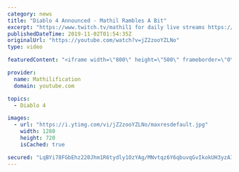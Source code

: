 ```yaml
---
category: news
title: "Diablo 4 Announced - Mathil Rambles A Bit"
excerpt: "https://www.twitch.tv/mathil1 for daily live streams https://twitter.com/MathilExists https://www.instagram.com/mathilexists/ ..."
publishedDateTime: 2019-11-02T01:54:35Z
originalUrl: "https://youtube.com/watch?v=jZ2zooYZLNo"
type: video

featuredContent: "<iframe width=\"800\" height=\"500\" frameborder=\"0\" src=\"https://www.youtube.com/embed/jZ2zooYZLNo\" allow=\"accelerometer; autoplay; encrypted-media; gyroscope; picture-in-picture\" allowfullscreen></iframe>"

provider:
  name: Mathilification
  domain: youtube.com

topics:
  - Diablo 4

images:
  - url: "https://i.ytimg.com/vi/jZ2zooYZLNo/maxresdefault.jpg"
    width: 1280
    height: 720
    isCached: true

secured: "LqBYi78FGbEhz220Jhm1R6tydly1OzYAg/MNvtqz6Y6qbuvqGvIkokUH3yzA1A/MrPEaYW8v/dy2bg8Lw3hyrI9p1RiJXehYr5nZ9GS+W0/3cN6Np2nf2Jkkr4FVln5RfuYVtg23JPbWUef+F0WM54m6TJAI9iiAV2wvwBypT1LC67C1CgKfgCYcSf+mJ0WxqVk1h+akX8/XZF2bUzRIH0RU1mnuu8UvJYUvD9FnG8ydLYnq5uJ3sC13TpAcirkXPB2O6qEyvUhm+KkYwb3zKFR89BrWCFS9i5mJjmNsuOn8DpH0NGAkQpdE0jv8S813Hw9K7JUPW181QGjvWnVCxPFg+qdg9hmguT3YcS0uOzJAwrEoITdCbA8nbXB/G0j/lXS8dDEcJNiSMxHrpm+zticPNMEZKNugM9uXjUjIeU8SwfnPCqSWuGx0ixDBLw7e;CkZZaYuCA30GqW5Jv8KDeA=="
---
```


